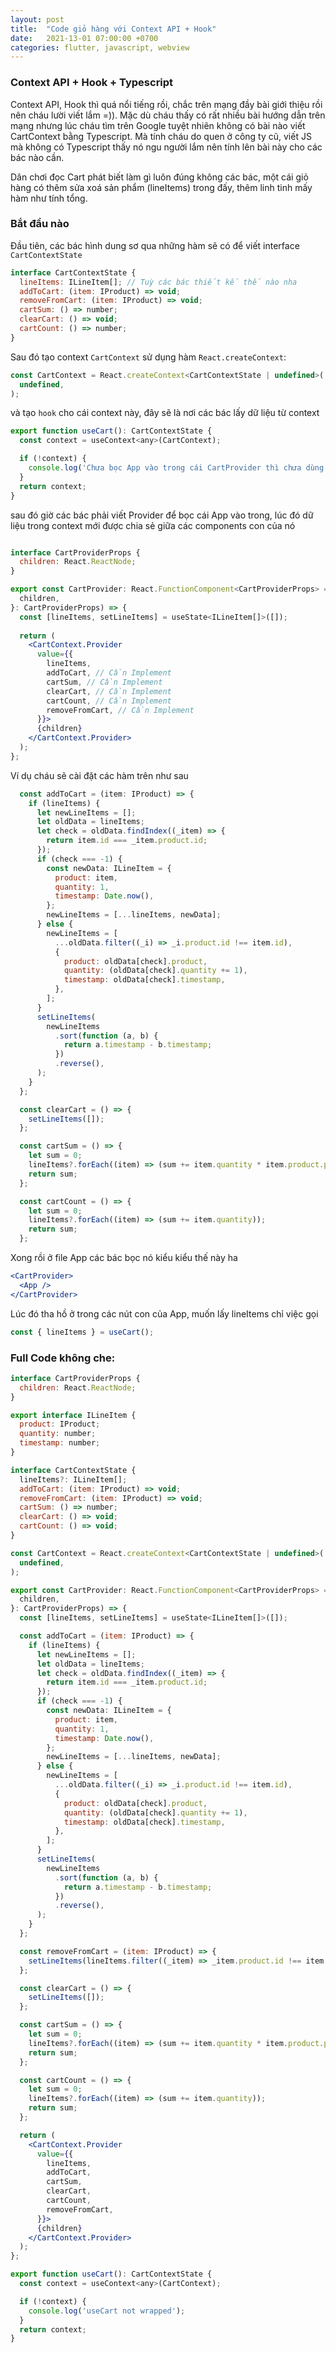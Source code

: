 ```yaml
---
layout: post
title:  "Code giỏ hàng với Context API + Hook"
date:   2021-13-01 07:00:00 +0700
categories: flutter, javascript, webview
---
```


### Context API + Hook + Typescript

Context API, Hook thì quá nổi tiếng rồi, chắc trên mạng đầy bài giới thiệu rồi nên cháu lười viết lắm =)). Mặc dù cháu thấy có rất nhiều bài hướng dẫn trên mạng nhưng lúc cháu tìm trên Google tuyệt nhiên không có bài nào viết CartContext bằng Typescript. Mà tính cháu do quen ở công ty cũ, viết JS mà không có Typescript thấy nó ngu người lắm nên tính lên bài này cho các bác nào cần.

Dân chơi đọc Cart phát biết làm gì luôn đúng không các bác, một cái giỏ hàng có thêm sửa xoá sản phẩm (lineItems) trong đấy, thêm linh tinh mấy hàm như tính tổng.

### Bắt đầu nào

Đầu tiên, các bác hình dung sơ qua những hàm sẽ có để viết interface `CartContextState`

```jsx
interface CartContextState {
  lineItems: ILineItem[]; // Tuỳ các bác thiết kế thế nào nha
  addToCart: (item: IProduct) => void;
  removeFromCart: (item: IProduct) => void;
  cartSum: () => number;
  clearCart: () => void;
  cartCount: () => number;
}
```

Sau đó tạo context `CartContext` sử dụng hàm `React.createContext`:

```jsx
const CartContext = React.createContext<CartContextState | undefined>(
  undefined,
);
```

và tạo `hook` cho cái context này, đây sẽ là nơi các bác lấy dữ liệu từ context

```jsx
export function useCart(): CartContextState {
  const context = useContext<any>(CartContext);

  if (!context) {
    console.log('Chưa bọc App vào trong cái CartProvider thì chưa dùng được nha..');
  }
  return context;
}
```

sau đó giờ các bác phải viết Provider để bọc cái App vào trong, lúc đó dữ liệu trong context mới được chia sẻ giữa các components con của nó

```jsx

interface CartProviderProps {
  children: React.ReactNode;
}

export const CartProvider: React.FunctionComponent<CartProviderProps> = ({
  children,
}: CartProviderProps) => {
  const [lineItems, setLineItems] = useState<ILineItem[]>([]);
  
  return (
    <CartContext.Provider
      value={{
        lineItems,
        addToCart, // Cần Implement
        cartSum, // Cần Implement
        clearCart, // Cần Implement
        cartCount, // Cần Implement
        removeFromCart, // Cần Implement
      }}>
      {children}
    </CartContext.Provider>
  );
};

```

Ví dụ cháu sẽ cài đặt các hàm trên như sau

```jsx
  const addToCart = (item: IProduct) => {
    if (lineItems) {
      let newLineItems = [];
      let oldData = lineItems;
      let check = oldData.findIndex((_item) => {
        return item.id === _item.product.id;
      });
      if (check === -1) {
        const newData: ILineItem = {
          product: item,
          quantity: 1,
          timestamp: Date.now(),
        };
        newLineItems = [...lineItems, newData];
      } else {
        newLineItems = [
          ...oldData.filter((_i) => _i.product.id !== item.id),
          {
            product: oldData[check].product,
            quantity: (oldData[check].quantity += 1),
            timestamp: oldData[check].timestamp,
          },
        ];
      }
      setLineItems(
        newLineItems
          .sort(function (a, b) {
            return a.timestamp - b.timestamp;
          })
          .reverse(),
      );
    }
  };

  const clearCart = () => {
    setLineItems([]);
  };

  const cartSum = () => {
    let sum = 0;
    lineItems?.forEach((item) => (sum += item.quantity * item.product.price));
    return sum;
  };

  const cartCount = () => {
    let sum = 0;
    lineItems?.forEach((item) => (sum += item.quantity));
    return sum;
  };
```

Xong rồi ở file App các bác bọc nó kiểu kiểu thế này ha

```jsx
<CartProvider>
  <App />
</CartProvider>
```

Lúc đó tha hồ ở trong các nút con của App, muốn lấy lineItems chỉ việc gọi

```jsx
const { lineItems } = useCart();
```

### Full Code không che:

```jsx
interface CartProviderProps {
  children: React.ReactNode;
}

export interface ILineItem {
  product: IProduct;
  quantity: number;
  timestamp: number;
}

interface CartContextState {
  lineItems?: ILineItem[];
  addToCart: (item: IProduct) => void;
  removeFromCart: (item: IProduct) => void;
  cartSum: () => number;
  clearCart: () => void;
  cartCount: () => void;
}

const CartContext = React.createContext<CartContextState | undefined>(
  undefined,
);

export const CartProvider: React.FunctionComponent<CartProviderProps> = ({
  children,
}: CartProviderProps) => {
  const [lineItems, setLineItems] = useState<ILineItem[]>([]);

  const addToCart = (item: IProduct) => {
    if (lineItems) {
      let newLineItems = [];
      let oldData = lineItems;
      let check = oldData.findIndex((_item) => {
        return item.id === _item.product.id;
      });
      if (check === -1) {
        const newData: ILineItem = {
          product: item,
          quantity: 1,
          timestamp: Date.now(),
        };
        newLineItems = [...lineItems, newData];
      } else {
        newLineItems = [
          ...oldData.filter((_i) => _i.product.id !== item.id),
          {
            product: oldData[check].product,
            quantity: (oldData[check].quantity += 1),
            timestamp: oldData[check].timestamp,
          },
        ];
      }
      setLineItems(
        newLineItems
          .sort(function (a, b) {
            return a.timestamp - b.timestamp;
          })
          .reverse(),
      );
    }
  };

  const removeFromCart = (item: IProduct) => {
    setLineItems(lineItems.filter((_item) => _item.product.id !== item.id));
  };

  const clearCart = () => {
    setLineItems([]);
  };

  const cartSum = () => {
    let sum = 0;
    lineItems?.forEach((item) => (sum += item.quantity * item.product.price));
    return sum;
  };

  const cartCount = () => {
    let sum = 0;
    lineItems?.forEach((item) => (sum += item.quantity));
    return sum;
  };

  return (
    <CartContext.Provider
      value={{
        lineItems,
        addToCart,
        cartSum,
        clearCart,
        cartCount,
        removeFromCart,
      }}>
      {children}
    </CartContext.Provider>
  );
};

export function useCart(): CartContextState {
  const context = useContext<any>(CartContext);

  if (!context) {
    console.log('useCart not wrapped');
  }
  return context;
}
```